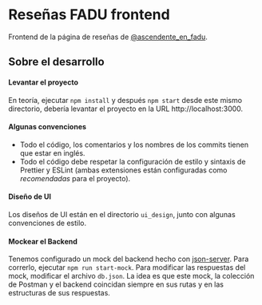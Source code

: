 # Reseñas FADU frontend

Frontend de la página de reseñas de [@ascendente_en_fadu](https://www.instagram.com/ascendente_en_fadu/?hl=es).

## Sobre el desarrollo

#### Levantar el proyecto

En teoría, ejecutar `npm install` y después `npm start` desde este mismo directorio, debería levantar el proyecto en la URL http://localhost:3000.

#### Algunas convenciones

- Todo el código, los comentarios y los nombres de los commits tienen que estar en inglés.
- Todo el código debe respetar la configuración de estilo y sintaxis de Prettier y ESLint (ambas extensiones están configuradas como _recomendadas_ para el proyecto).

#### Diseño de UI

Los diseños de UI están en el directorio `ui_design`, junto con algunas convenciones de estilo.

#### Mockear el Backend

Tenemos configurado un mock del backend hecho con [json-server](https://github.com/typicode/json-server). Para correrlo, ejecutar `npm run start-mock`. Para modificar las respuestas del mock, modificar el archivo `db.json`. La idea es que este mock, la colección de Postman y el backend coincidan siempre en sus rutas y en las estructuras de sus respuestas.
